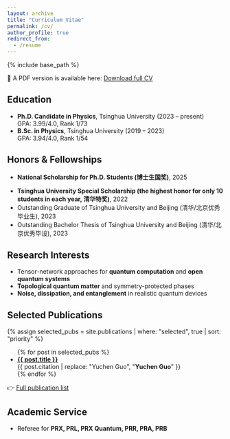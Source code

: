 ```yaml
---
layout: archive
title: "Curriculum Vitae"
permalink: /cv/
author_profile: true
redirect_from:
  - /resume
---
```


{% include base_path %}

📄 A PDF version is available here: [Download full CV](../assets/CV.pdf)

## Education
- **Ph.D. Candidate in Physics**, Tsinghua University (2023 – present)  
  GPA: 3.99/4.0, Rank 1/73  
- **B.Sc. in Physics**, Tsinghua University (2019 – 2023)  
  GPA: 3.94/4.0, Rank 1/54  

## Honors & Fellowships
- **National Scholarship for Ph.D. Students (博士生国奖)**, 2025  
<!-- - **NSFC Young Student Basic Research Project (博士生国自然基金)**, 2025   -->
- **Tsinghua University Special Scholarship (the highest honor for only 10 students in each year, 清华特奖)**, 2022  
-	Outstanding Graduate of Tsinghua University and Beijing (清华/北京优秀毕业生), 2023
-	Outstanding Bachelor Thesis of Tsinghua University and Beijing (清华/北京优秀毕设), 2023

## Research Interests
- Tensor-network approaches for **quantum computation** and **open quantum systems**  
- **Topological quantum matter** and symmetry-protected phases  
- **Noise, dissipation, and entanglement** in realistic quantum devices  

## Selected Publications
{% assign selected_pubs = site.publications | where: "selected", true | sort: "priority" %}
<ul>
{% for post in selected_pubs %}
  <li><b><a href="{{ post.paperurl }}">{{ post.title }}</a></b><br/>
  {{ post.citation | replace: "Yuchen Guo", "<b>Yuchen Guo</b>" }}<br/></li>
{% endfor %}
</ul>

👉 [Full publication list](/publications)

## Academic Service
- Referee for **PRX, PRL, PRX Quantum, PRR, PRA, PRB**
